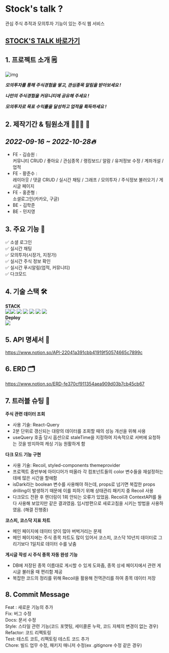 # Stock's talk ?

관심 주식 추적과 모의투자 기능이 있는 주식 웹 서비스

## [STOCK'S TALK 바로가기](https://main.stocks-talk.site/)

## 1. 프로젝트 소개 🗒

![img](https://img1.daumcdn.net/thumb/R1280x0/?scode=mtistory2&fname=https%3A%2F%2Fblog.kakaocdn.net%2Fdn%2FbyRaIO%2FbtrPzjvBbqE%2FfkPkOIuPQIaRQlhVUonjek%2Fimg.jpg)

**_모의투자를 통해 주식경험을 쌓고, 관심종목 알림을 받아보세요 !_**

**_나만의 주식경험을 커뮤니티에 공유해 주세요 !_**

**_모의투자로 목표 수익률을 달성하고 업적을 획득하세요 !_**

## 2. 제작기간 & 팀원소개 🏃‍🏃‍♀️ 💨

## **_2022-09-16 ~ 2022-10-28🔥_**

-   FE - 김승원 :  
    커뮤니티 CRUD / 좋아요 / 관심종목 / 랭킹보드/ 알람 / 유저정보 수정 / 계좌개설 / 업적
-   FE - 황준수 :  
    레이아웃 / 댓글 CRUD / 실시간 채팅 / 그래프 / 모의투자 / 주식정보 불러오기 / 게시글 페이지
-   FE - 홍준형 :  
    소셜로그인(카카오, 구글)
-   BE - 김학준
-   BE - 민지영

## 3. 주요 기능 📌

✅ 소셜 로그인  
✅ 실시간 채팅  
✅ 모의투자(시장가, 지정가)  
✅ 실시간 주식 정보 확인  
✅ 실시간 푸시알림(업적, 커뮤니티)  
✅ 다크모드

## 4. 기술 스택 🛠

**STACK**  
<img src="https://img.shields.io/badge/javascript-F7DF1E?style=for-the-badge&logo=JavaScript&logoColor=white"><img src="https://img.shields.io/badge/react-61DAFB?style=for-the-badge&logo=React&logoColor=white">
<img src="https://img.shields.io/badge/styled-components-DB7093?style=for-the-badge&logo=styled-components&logoColor=white">
<img src="https://img.shields.io/badge/recoil-764ABC?style=for-the-badge&logo=recoil&logoColor=white">
<img src="https://img.shields.io/badge/Axios-5A29E4?style=for-the-badge&logo=Axios&logoColor=white">
<img src="https://img.shields.io/badge/ReactQuery-FF4154?style=for-the-badge&logo=ReactQuery&logoColor=white">
<img src="https://img.shields.io/badge/apexcharts-00CBEC?style=for-the-badge&logo=&logoColor=white">  
**Deploy**  
<img src="https://img.shields.io/badge/Amplify-FF9900?style=for-the-badge&logo=AWS-Amplify&logoColor=white">

## 5. API 명세서 📃

https://www.notion.so/API-22041a391cbb41919f50574665c7899c

## 6. ERD 🗂

https://www.notion.so/ERD-fe370cf911354aea909d03b7cb45cb67

## 7. 트러블 슈팅 🎃

**주식 관련 데이터 조회**

-   사용 기술: React-Query
-   2분 단위로 갱신되는 대량의 데이터를 조회할 때의 성능 개선을 위해 사용
-   useQuery 호출 당시 옵션으로 staleTime을 지정하여 지속적으로 서버에 요청하는 것을 방지하여 캐싱 기능 원활하게 함

**다크 모드 기능 구현**

-   사용 기술: Recoil, styled-components themeprovider
-   프로젝트 중반부에 아이디어가 떠올라 각 컴포넌트들의 color 변수들을 재설정하는데에 많은 시간을 할애함
-   isDark라는 boolean 변수를 사용해야 하는데, props로 넘기면 복잡한 props drilling이 발생하기 때문에 이를 피하기 위해 상태관리 패키지 중 Recoil 사용
-   다크모드 전환 후 렌더링이 1회 안되는 오류가 있었음. Recoil과 ContextAPI를 둘 다 사용해 보았지만 같은 결과였음. 임시방편으로 새로고침을 시키는 방법을 사용하였음. (해결 진행중)

**코스피, 코스닥 지표 차트**

-   메인 페이지에 데이터 양이 많아 버벅거리는 문제
-   메인 페이지에는 주식 종목 차트도 많이 있어서 코스피, 코스닥 10년치 데이터로 그리기보다 1일치로 데이터 수를 낮춤

**게시글 작성 시 주식 종목 자동 완성 기능**

-   DB에 저장된 종목 이름대로 게시할 수 있게 도와줌, 종목 상세 페이지에서 관련 게시글 불러올 때 편리함 제공
-   복잡한 코드의 정리를 위해 Recoil을 활용해 전역관리를 하여 종목 데이터 저장

## 8. Commit Message

Feat : 새로운 기능의 추가  
Fix: 버그 수정  
Docs: 문서 수정  
Style: 스타일 관련 기능(코드 포맷팅, 세미콜론 누락, 코드 자체의 변경이 없는 경우)  
Refactor: 코드 리펙토링  
Test: 테스트 코트, 리펙토링 테스트 코드 추가  
Chore: 빌드 업무 수정, 패키지 매니저 수정(ex .gitignore 수정 같은 경우)
